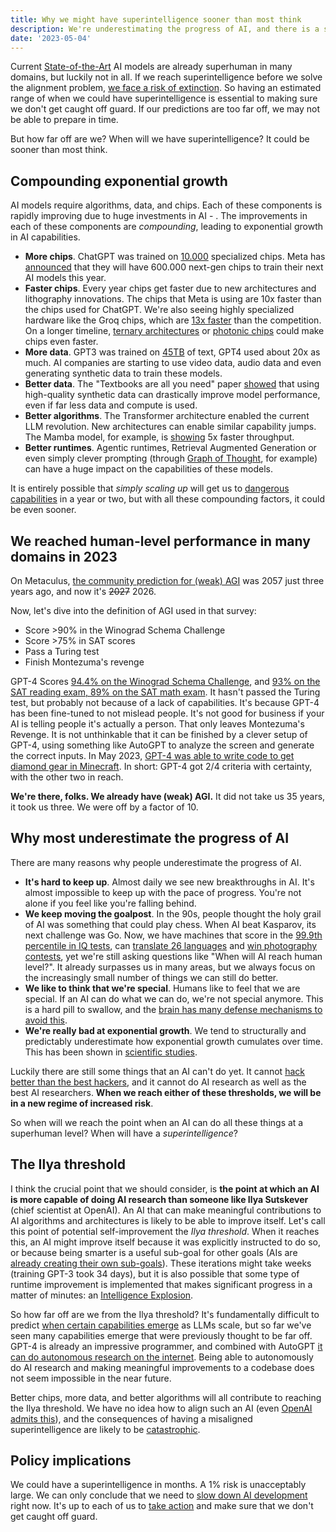 ```yaml
---
title: Why we might have superintelligence sooner than most think
description: We're underestimating the progress of AI, and there is a small but realistic chance that we are very close to a superintelligence.
date: '2023-05-04'
---
```


Current [State-of-the-Art](/sota) AI models are already superhuman in many domains, but luckily not in all.
If we reach superintelligence before we solve the alignment problem, [we face a risk of extinction](/xrisk).
So having an estimated range of when we could have superintelligence is essential to making sure we don't get caught off guard.
If our predictions are too far off, we may not be able to prepare in time.

But how far off are we?
When will we have superintelligence?
It could be sooner than most think.

## Compounding exponential growth

AI models require algorithms, data, and chips.
Each of these components is rapidly improving due to huge investments in AI - .
The improvements in each of these components are _compounding_, leading to exponential growth in AI capabilities.

- **More chips**. ChatGPT was trained on [10.000](https://www.fierceelectronics.com/sensors/chatgpt-runs-10k-nvidia-training-gpus-potential-thousands-more) specialized chips. Meta has [announced](https://www.datacenterdynamics.com/en/news/meta-to-operate-600000-gpus-by-year-end/) that they will have 600.000 next-gen chips to train their next AI models this year.
- **Faster chips**. Every year chips get faster due to new architectures and lithography innovations. The chips that Meta is using are 10x faster than the chips used for ChatGPT. We're also seeing highly specialized hardware like the Groq chips, which are [13x faster](https://mezha.media/en/2024/02/22/groq-s-new-ai-chip-offers-to-increase-chatgpt-speed-by-13-times/) than the competition. On a longer timeline, [ternary architectures](https://arxiv.org/pdf/2402.17764.pdf) or [photonic chips](https://www.nature.com/articles/s41566-024-01394-2) could make chips even faster.
- **More data**. GPT3 was trained on [45TB](https://community.openai.com/t/what-is-the-size-of-the-training-set-for-gpt-3/360896) of text, GPT4 used about 20x as much. AI companies are starting to use video data, audio data and even generating synthetic data to train these models.
- **Better data**. The "Textbooks are all you need" paper [showed](https://arxiv.org/abs/2306.11644) that using high-quality synthetic data can drastically improve model performance, even if far less data and compute is used.
- **Better algorithms**. The Transformer architecture enabled the current LLM revolution. New architectures can enable similar capability jumps. The Mamba model, for example, is [showing](https://arxiv.org/abs/2312.00752) 5x faster throughput.
- **Better runtimes**. Agentic runtimes, Retrieval Augmented Generation or even simply clever prompting (through [Graph of Thought](https://arxiv.org/abs/2305.16582), for example) can have a huge impact on the capabilities of these models.

It is entirely possible that _simply scaling up_ will get us to [dangerous capabilities](/dangerous-capabilities) in a year or two, but with all these compounding factors, it could be even sooner.

## We reached human-level performance in many domains in 2023

On Metaculus, [the community prediction for (weak) AGI](https://www.metaculus.com/questions/3479/date-weakly-general-ai-is-publicly-known/) was 2057 just three years ago, and now it's ~~2027~~ 2026.

Now, let's dive into the definition of AGI used in that survey:

- Score >90% in the Winograd Schema Challenge
- Score >75% in SAT scores
- Pass a Turing test
- Finish Montezuma's revenge

GPT-4 Scores [94.4% on the Winograd Schema Challenge](https://d-kz.medium.com/evaluating-gpt-3-and-gpt-4-on-the-winograd-schema-challenge-reasoning-test-e4de030d190d), and [93% on the SAT reading exam, 89% on the SAT math exam](htthttps://www.cnbc.com/2023/03/14/openai-announces-gpt-4-says-beats-90percent-of-humans-on-sat.html).
It hasn't passed the Turing test, but probably not because of a lack of capabilities.
It's because GPT-4 has been fine-tuned to not mislead people. It's not good for business if your AI is telling people it's actually a person.
That only leaves Montezuma's Revenge.
It is not unthinkable that it can be finished by a clever setup of GPT-4, using something like AutoGPT to analyze the screen and generate the correct inputs.
In May 2023, [GPT-4 was able to write code to get diamond gear in Minecraft](https://the-decoder.com/minecraft-bot-voyager-programs-itself-using-gpt-4/).
In short: GPT-4 got 2/4 criteria with certainty, with the other two in reach.

**We're there, folks.
We already have (weak) AGI.**
It did not take us 35 years, it took us three.
We were off by a factor of 10.

## Why most underestimate the progress of AI

There are many reasons why people underestimate the progress of AI.

- **It's hard to keep up**. Almost daily we see new breakthroughs in AI. It's almost impossible to keep up with the pace of progress. You're not alone if you feel like you're falling behind.
- **We keep moving the goalpost**. In the 90s, people thought the holy grail of AI was something that could play chess. When AI beat Kasparov, its next challenge was Go. Now, we have machines that score in the [99.9th percentile in IQ tests](https://bgr.com/tech/chatgpt-took-an-iq-test-and-its-score-was-sky-high/), can [translate 26 languages](https://bgr.com/tech/chatgpt-took-an-iq-test-and-its-score-was-sky-high/) and [win photography contests](https://www.scientificamerican.com/article/how-my-ai-image-won-a-major-photography-competition/), yet we're still asking questions like "When will AI reach human level?". It already surpasses us in many areas, but we always focus on the increasingly small number of things we can still do better.
- **We like to think that we're special**. Humans like to feel that we are special. If an AI can do what we can do, we're not special anymore. This is a hard pill to swallow, and the [brain has many defense mechanisms to avoid this](psychology-of-x-risk).
- **We're really bad at exponential growth**. We tend to structurally and predictably underestimate how exponential growth cumulates over time. This has been shown in [scientific studies](https://www.researchgate.net/figure/Underestimation-of-exponential-growth-a-shows-the-participants-prediction-of-the_fig4_351171143).

Luckily there are still some things that an AI can't do yet.
It cannot [hack better than the best hackers](/cybersecurity-risks), and it cannot do AI research as well as the best AI researchers.
**When we reach either of these thresholds, we will be in a new regime of increased risk**.

So when will we reach the point when an AI can do all these things at a superhuman level?
When will have a _superintelligence_?

## The Ilya threshold

I think the crucial point that we should consider, is **the point at which an AI is more capable of doing AI research than someone like Ilya Sutskever** (chief scientist at OpenAI).
An AI that can make meaningful contributions to AI algorithms and architectures is likely to be able to improve itself.
Let's call this point of potential self-improvement the _Ilya threshold_.
When it reaches this, an AI might improve itself because it was explicitly instructed to do so, or because being smarter is a useful sub-goal for other goals (AIs are [already creating their own sub-goals](https://github.com/Significant-Gravitas/Auto-GPT)).
These iterations might take weeks (training GPT-3 took 34 days), but it is also possible that some type of runtime improvement is implemented that makes significant progress in a matter of minutes: an [Intelligence Explosion](https://www.youtube.com/watch?v=5qfIgCiYlfY).

So how far off are we from the Ilya threshold?
It's fundamentally difficult to predict [when certain capabilities emerge](https://arxiv.org/abs/2206.07682) as LLMs scale, but so far we've seen many capabilities emerge that were previously thought to be far off.
GPT-4 is already an impressive programmer, and combined with AutoGPT [it can do autonomous research on the internet](https://twitter.com/SullyOmarr/status/1645205292756418562).
Being able to autonomously do AI research and making meaningful improvements to a codebase does not seem impossible in the near future.

Better chips, more data, and better algorithms will all contribute to reaching the Ilya threshold.
We have no idea how to align such an AI (even [OpenAI admits this](https://youtu.be/L_Guz73e6fw?t=1477)), and the consequences of having a misaligned superintelligence are likely to be [catastrophic](/xrisk).

## Policy implications

We could have a superintelligence in months.
A 1% risk is unacceptably large.
We can only conclude that we need to [slow down AI development](/proposal) right now.
It's up to each of us to [take action](/action) and make sure that we don't get caught off guard.
